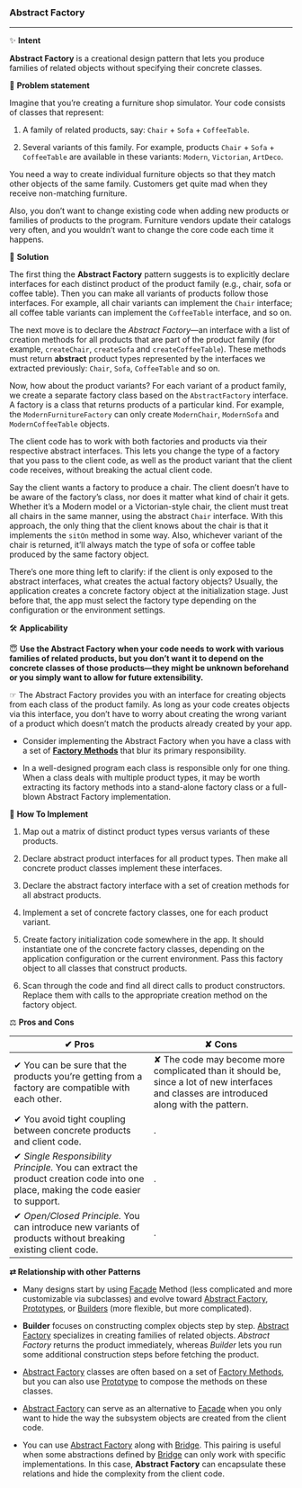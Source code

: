 ### Abstract Factory
--------------------

&#10024; **Intent**

**Abstract Factory** is a creational design pattern that lets you produce families of related objects without specifying their concrete classes.
     
&#128577; **Problem statement**

Imagine that you’re creating a furniture shop simulator. Your code consists of classes that represent:

1. A family of related products, say: `Chair` + `Sofa` + `CoffeeTable`.


2. Several variants of this family. For example, products `Chair` + `Sofa` + `CoffeeTable` are available in these variants: `Modern`, `Victorian`, `ArtDeco`.

You need a way to create individual furniture objects so that they match other objects of the same family. Customers get quite mad when they receive non-matching furniture.


Also, you don’t want to change existing code when adding new products or families of products to the program. Furniture vendors update their catalogs very often, and you wouldn’t want to change the core code each time it happens.


&#128578; **Solution**

The first thing the **Abstract Factory** pattern suggests is to explicitly declare interfaces for each distinct product of the product family (e.g., chair, sofa or coffee table). Then you can make all variants of products follow those interfaces. For example, all chair variants can implement the `Chair` interface; all coffee table variants can implement the `CoffeeTable` interface, and so on.


The next move is to declare the *Abstract Factory*—an interface with a list of creation methods for all products that are part of the product family (for example, `createChair`, `createSofa` and `createCoffeeTable`). These methods must return **abstract** product types represented by the interfaces we extracted previously: `Chair`, `Sofa`, `CoffeeTable` and so on.


Now, how about the product variants? For each variant of a product family, we create a separate factory class based on the `AbstractFactory` interface. A factory is a class that returns products of a particular kind. For example, the `ModernFurnitureFactory` can only create `ModernChair`, `ModernSofa` and `ModernCoffeeTable` objects.


The client code has to work with both factories and products via their respective abstract interfaces. This lets you change the type of a factory that you pass to the client code, as well as the product variant that the client code receives, without breaking the actual client code.


Say the client wants a factory to produce a chair. The client doesn’t have to be aware of the factory’s class, nor does it matter what kind of chair it gets. Whether it’s a Modern model or a Victorian-style chair, the client must treat all chairs in the same manner, using the abstract `Chair` interface. With this approach, the only thing that the client knows about the chair is that it implements the `sitOn` method in some way. Also, whichever variant of the chair is returned, it’ll always match the type of sofa or coffee table produced by the same factory object.


There’s one more thing left to clarify: if the client is only exposed to the abstract interfaces, what creates the actual factory objects? Usually, the application creates a concrete factory object at the initialization stage. Just before that, the app must select the factory type depending on the configuration or the environment settings.


&#128736; **Applicability**

&#128519; **Use the Abstract Factory when your code needs to work with various families of related products, but you don’t want it to depend on the concrete classes of those products—they might be unknown beforehand or you simply want to allow for future extensibility.**

&#9758; The Abstract Factory provides you with an interface for creating objects from each class of the product family. As long as your code creates objects via this interface, you don’t have to worry about creating the wrong variant of a product which doesn’t match the products already created by your app.

* Consider implementing the Abstract Factory when you have a class with a set of **[Factory Methods](.Design-Patterns/Factory/factory.md)** that blur its primary responsibility.

* In a well-designed program each class is responsible only for one thing. When a class deals with multiple product types, it may be worth extracting its factory methods into a stand-alone factory class or a full-blown Abstract Factory implementation.


&#128221; **How To Implement**

1. Map out a matrix of distinct product types versus variants of these products.

2. Declare abstract product interfaces for all product types. Then make all concrete product classes implement these interfaces.

3. Declare the abstract factory interface with a set of creation methods for all abstract products.

4. Implement a set of concrete factory classes, one for each product variant.

5. Create factory initialization code somewhere in the app. It should instantiate one of the concrete factory classes, depending on the application configuration or the current environment. Pass this factory object to all classes that construct products.

6. Scan through the code and find all direct calls to product constructors. Replace them with calls to the appropriate creation method on the factory object.

&#9878; **Pros and Cons**

&#10004; Pros | &#10008; Cons
--------------|--------------
&#10004; You can be sure that the products you’re getting from a factory are compatible with each other. | &#10008; The code may become more complicated than it should be, since a lot of new interfaces and classes are introduced along with the pattern.
&#10004; You avoid tight coupling between concrete products and client code. | .
&#10004; *Single Responsibility Principle.* You can extract the product creation code into one place, making the code easier to support. | .
&#10004;  *Open/Closed Principle.* You can introduce new variants of products without breaking existing client code. | .
 
 
 **&#8644; Relationship with other Patterns**
 
- Many designs start by using [Facade](./Design-Patterns/Facade/facade.md) Method (less complicated and more customizable via subclasses) and evolve toward [Abstract Factory](./Design-Patterns/Abstract-Factories/abstract_factories.md), [Prototypes](./Design-Patterns/Prototypes/prototypes.md), or [Builders](./Design-Patterns/Builders/builders.md) (more flexible, but more complicated).
 
- **Builder** focuses on constructing complex objects step by step. [Abstract Factory](./Design-Patterns/Abstract-Factory/abstract_factory.md) specializes in creating families of related objects. *Abstract Factory* returns the product immediately, whereas *Builder* lets you run some additional construction steps before fetching the product.

- [Abstract Factory](./Design-Patterns/Abstract-Factories/abstract_factories.md) classes are often based on a set of [Factory Methods](./Design-Patterns/Factory/factory.md), but you can also use [Prototype](./Design-Patterns/Prototype/prototype.md) to compose the methods on these classes.

- [Abstract Factory](./Design-Patterns/Abstract-Factories/abstract_factories.md) can serve as an alternative to [Facade](./Design-Patterns/Facade/facade.md) when you only want to hide the way the subsystem objects are created from the client code.
 
- You can use [Abstract Factory](./Design-Patterns/Abstract-Factories/abstract_factories.md) along with [Bridge](./Design-Patterns/Bridge/bridge.md). This pairing is useful when some abstractions defined by [Bridge](./Design-Patterns/Bridge/bridge.md) can only work with specific implementations. In this case, **Abstract Factory** can encapsulate these relations and hide the complexity from the client code.
